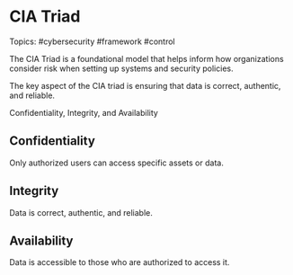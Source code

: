 # CIA Triad

Topics: #cybersecurity #framework #control

The CIA Triad is a foundational model that helps inform how organizations consider risk when setting up systems and security policies.

The key aspect of the CIA triad is ensuring that data is correct, authentic, and reliable.

Confidentiality, Integrity, and Availability

## Confidentiality

Only authorized users can access specific assets or data.

## Integrity

Data is correct, authentic, and reliable.

## Availability

Data is accessible to those who are authorized to access it.